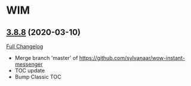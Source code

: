 # WIM

## [3.8.8](https://github.com/sylvanaar/wow-instant-messenger/tree/3.8.8) (2020-03-10)
[Full Changelog](https://github.com/sylvanaar/wow-instant-messenger/compare/3.8.7...3.8.8)

- Merge branch 'master' of https://github.com/sylvanaar/wow-instant-messenger  
- TOC update  
- Bump Classic TOC  
